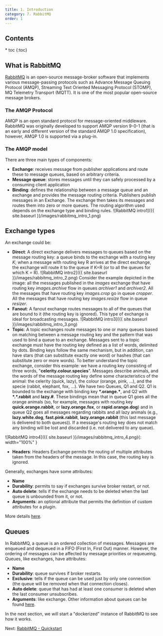 ```yaml
---
title: 1. Introduction
category: 7. RabbitMQ
order: 1
---
```

<h2>Contents</h2>
* toc
{:toc}

## What is RabbitMQ
<a target="_blank" rel="noopener noreferrer" href="https://www.rabbitmq.com">RabbitMQ</a> is an open-source message-broker software that implements various message-passing protocols such as Advance Message Queuing Protocol (AMQP), Streaming Text Oriented Messaging Protocol (STOMP), MQ Telemetry Transport (MQTT). It is one of the most popular open-source message brokers.  

### The AMQP Protocol
AMQP is an open standard protocol for message-oriented middleware.  
RabbitMQ was originally developed to support AMQP version 9-0-1 (that is an early and different version of the standard AMQP 1.0 specification), however, AMQP 1.0 is supported via a plug-in.  

### The AMQP model
There are three main types of components:
- **Exchange**: receives message from publisher applications and route these to message queues, based on arbitrary criteria.
- **Message queue**: stores messages until they can safely processed by a consuming client application
- **Binding**: defines the relationship between a message queue and an exchange and provides the message routing criteria.
Publishers publish messages in an Exchange. The exchange then takes its messages and routes them into zero or more queues. The routing algorithm used depends on the exchange type and binding rules. 
![RabbitMQ intro1]({{ site.baseurl }}/images/rabbitmq_intro_1.png)
## Exchange types
An exchange could be:
- **Direct**: A direct exchange delivers messages to queues based on the message routing key: a queue binds to the exchange with a routing key *K*; when a message with routing key R arrives at the direct exchange, the exchange will route it to the queue if K=R (or to all the queues for which K = R).
![RabbitMQ intro2]({{ site.baseurl }}/images/rabbitmq_intro_2.png)
Consider the example depicted in the image: all the messages published in the *images*  exchange that have routing key *images.archive* flow in queues *archiver1* and *archiver2*. All the messages that have routing key *images.crop* go in queue *cropper*. All the messages that have routing key *images.resize* flow in queue *resizer*.
- **Fanout**: A fanout exchange routes messages to all of the queues that are bound to it (the routing key is ignored). This type of exchange is ideal for broadcasting messages.
![RabbitMQ intro3]({{ site.baseurl }}/images/rabbitmq_intro_3.png)
- **Topic**: A topic exchanges route messages to one or many queues based on matching between a message routing key and the pattern that was used to bind a queue to an exchange. Messages sent to a topic exchange must have the routing key defined as a list of words, delimited by dots. Binding keys follow the same mechanism, but in addition, can have stars (that can substitute exactly one word) or hashes (that can substitute zero or more words). To better understand the topic exchange, consider this example: we have a routing key consisting of three words, "**celerity.colour.species**". Messages describe animals, and the words of the message routing key define some characteristics of the animal: the celerity (quick, lazy), the colour (orange, pink, ...), and the specie (rabbit, elephant, fox, ...). We have two Queues, Q1 and Q2. Q1 is bounded to the exchange with binding key **\*.orange.\***, and Q2 with **\*.\*.rabbit** and **lazy.#**. 
These bindings mean that in queue Q1 goes all the orange animals (so, for example, messages with routing key **quick.orange.rabbit**, or **lazy.orange.fox**, or **rapid.orange.dog**) and in queue Q2 goes all messages regarding rabbits and all lazy animals (e.g., **lazy.white.dog**, **fast.pink.rabbit**, **lazy.orange.rabbit** (this last message is delivered to both queues)). If a message's routing key does not match any binding will be lost and discarded (i.e. not delivered to any queue).  

![RabbitMQ intro4]({{ site.baseurl }}/images/rabbitmq_intro_4.png){: width="100%" }
- **Headers**: Headers Exchange permits the routing of multiple attributes taken from the headers of the message. In this case, the routing key is ignored.

Generally, exchanges have some attributes:
- **Name**
- **Durability**: permits to say if exchanges survive broker restart, or not.
- **Auto delete**: tells if the exchange needs to be deleted when the last queue is unbounded from it, or not.
- **Arguments**: an optional attribute that permits the definition of custom attributes for a plugin.

More details <a target="_blank" rel="noopener noreferrer" href="https://www.rabbitmq.com/tutorials/amqp-concepts.html">here</a>.
## Queues
In RabbitMQ, a queue is an ordered collection of messages. Messages are enqueued and dequeued in a FIFO (First In, First Out) manner. However, the ordering of messages can be affected by message priorities or requeueing. Queues, like exchanges, have attributes:
- **Name**
- **Durability**: queue survives if broker restarts.
- **Exclusive**: tells if the queue can be used just by only one connection (the queue will be removed when that connection closes).
- **Auto delete**: queue that has had at least one consumer is deleted when the last consumer unsubscribes.
- **Arguments**: like exchange.
Other information about queues can be found <a target="_blank" rel="noopener noreferrer" href="https://www.rabbitmq.com/queues.html">here</a>.  

In the next section, we will start a "dockerized" instance of RabbitMQ to see how it works.
<div>
Next: <a href="/SoftwareArchitecture/rabbitmq/quick-start">RabbitMQ - Quickstart</a> 
</div>